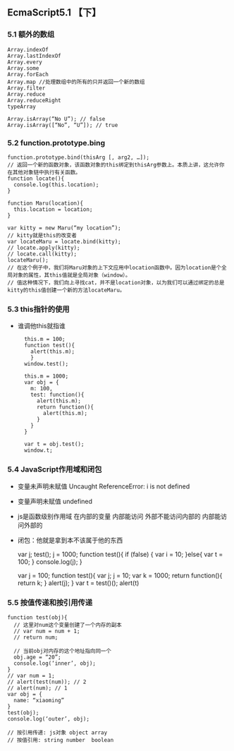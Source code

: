 ## EcmaScript5.1 【下】

### 5.1 额外的数组

    Array.indexOf
    Array.lastIndexOf
    Array.every
    Array.some
    Array.forEach
    Array.map //处理数组中的所有的只并返回一个新的数组
    Array.filter
    Array.reduce
    Array.reduceRight
    typeArray
    
    Array.isArray(“No U”); // false
    Array.isArray([“No”, “U”]); // true

### 5.2 function.prototype.bing

    function.prototype.bind(thisArg [, arg2, …]);
    // 返回一个新的函数对象，该函数对象的this绑定到thisArg参数上。本质上讲，这允许你在其他对象链中执行有关函数。
    function locate(){
      console.log(this.location);
    }
    
    function Maru(location){
      this.location = location;
    }
    
    var kitty = new Maru(“my location”);
    // kitty就是this的改变者
    var locateMaru = locate.bind(kitty);
    // locate.apply(kitty);
    // locate.call(kitty);
    locateMaru();
    // 在这个例子中，我们将Maru对象的上下文应用中location函数中。因为location是个全局对象的属性，其this值就是全局对象（window）。
    // 值这种情况下，我们向上寻找cat，并不是location对象，以为我们可以通过绑定的总是kitty的this值创建一个新的方法locateMaru。


### 5.3 this指针的使用

* 谁调他this就指谁

        this.m = 100;
        function test(){
          alert(this.m);
          }
        window.test();

        this.m = 1000;
        var obj = {
          m: 100,
          test: function(){
            alert(this.m);
            return function(){
              alert(this.m);
            }
          }
        }

        var t = obj.test();
        window.t;

### 5.4 JavaScript作用域和闭包

* 变量未声明未赋值 Uncaught ReferenceError: i is not defined

* 变量声明未赋值 undefined

* js是函数级别作用域 在内部的变量 内部能访问 外部不能访问内部的 内部能访问外部的

* 闭包：他就是拿到本不该属于他的东西

    var j;
    test();
    j = 1000;
    function test(){
      if (false) {
        var i = 10;
      }else{
        var t = 100;
      }
      console.log(j);
      }
      
    var j = 100;
    function test(){
      var j;
      j = 10;
      var k = 1000;
      return function(){
        return k;
      }
      alert(j);
    }
    var t = test()();
    alert(t)

### 5.5 按值传递和按引用传递

    function test(obj){
      // 这里对num这个变量创建了一个内存的副本
      // var num = num + 1;
      // return num;

      // 当前obj对内存的这个地址指向同一个
      obj.age = “20”;
      console.log(‘inner’, obj);
    }
    // var num = 1;
    // alert(test(num)); // 2
    // alert(num); // 1
    var obj = {
      name: “xiaoming”
    }
    test(obj);
    console.log(‘outer’, obj);

    // 按引用传递: js对象 object array
    // 按值引用: string number  boolean
